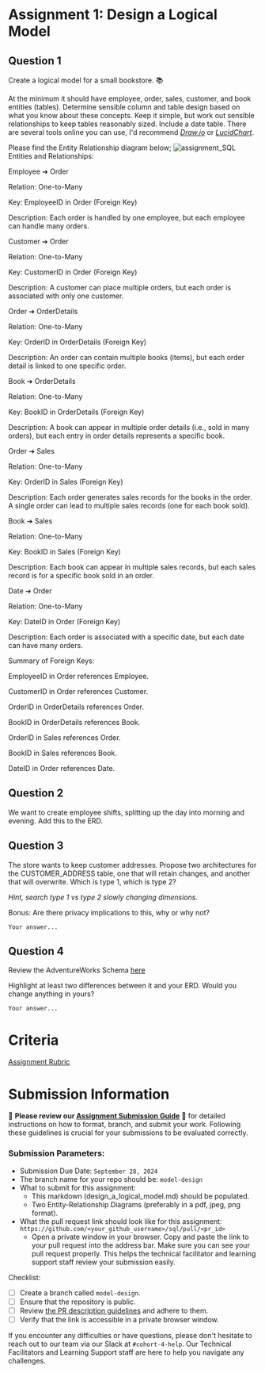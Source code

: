 # Assignment 1: Design a Logical Model

## Question 1
Create a logical model for a small bookstore. 📚

At the minimum it should have employee, order, sales, customer, and book entities (tables). Determine sensible column and table design based on what you know about these concepts. Keep it simple, but work out sensible relationships to keep tables reasonably sized. Include a date table. There are several tools online you can use, I'd recommend [_Draw.io_](https://www.drawio.com/) or [_LucidChart_](https://www.lucidchart.com/pages/).

Please find the Entity Relationship diagram below;
![assignment_SQL](https://github.com/user-attachments/assets/af417aa0-1503-446f-85ab-04411defe9fd)
Entities and Relationships:

Employee ➔ Order

Relation: One-to-Many

Key: EmployeeID in Order (Foreign Key)

Description: Each order is handled by one employee, but each employee can handle many orders.

Customer ➔ Order

Relation: One-to-Many

Key: CustomerID in Order (Foreign Key)

Description: A customer can place multiple orders, but each order is associated with only one customer.

Order ➔ OrderDetails

Relation: One-to-Many

Key: OrderID in OrderDetails (Foreign Key)

Description: An order can contain multiple books (items), but each order detail is linked to one specific order.

Book ➔ OrderDetails

Relation: One-to-Many

Key: BookID in OrderDetails (Foreign Key)

Description: A book can appear in multiple order details (i.e., sold in many orders), but each entry in order details represents a specific book.

Order ➔ Sales

Relation: One-to-Many

Key: OrderID in Sales (Foreign Key)

Description: Each order generates sales records for the books in the order. A single order can lead to multiple sales records (one for each book sold).

Book ➔ Sales

Relation: One-to-Many

Key: BookID in Sales (Foreign Key)

Description: Each book can appear in multiple sales records, but each sales record is for a specific book sold in an order.

Date ➔ Order

Relation: One-to-Many

Key: DateID in Order (Foreign Key)

Description: Each order is associated with a specific date, but each date can have many orders.

Summary of Foreign Keys:

EmployeeID in Order references Employee.

CustomerID in Order references Customer.

OrderID in OrderDetails references Order.

BookID in OrderDetails references Book.

OrderID in Sales references Order.

BookID in Sales references Book.

DateID in Order references Date.

## Question 2
We want to create employee shifts, splitting up the day into morning and evening. Add this to the ERD.

## Question 3
The store wants to keep customer addresses. Propose two architectures for the CUSTOMER_ADDRESS table, one that will retain changes, and another that will overwrite. Which is type 1, which is type 2?

_Hint, search type 1 vs type 2 slowly changing dimensions._

Bonus: Are there privacy implications to this, why or why not?
```
Your answer...
```

## Question 4
Review the AdventureWorks Schema [here](https://i.stack.imgur.com/LMu4W.gif)

Highlight at least two differences between it and your ERD. Would you change anything in yours?
```
Your answer...
```

# Criteria

[Assignment Rubric](./assignment_rubric.md)

# Submission Information

🚨 **Please review our [Assignment Submission Guide](https://github.com/UofT-DSI/onboarding/blob/main/onboarding_documents/submissions.md)** 🚨 for detailed instructions on how to format, branch, and submit your work. Following these guidelines is crucial for your submissions to be evaluated correctly.

### Submission Parameters:
* Submission Due Date: `September 28, 2024`
* The branch name for your repo should be: `model-design`
* What to submit for this assignment:
    * This markdown (design_a_logical_model.md) should be populated.
    * Two Entity-Relationship Diagrams (preferably in a pdf, jpeg, png format).
* What the pull request link should look like for this assignment: `https://github.com/<your_github_username>/sql/pull/<pr_id>`
    * Open a private window in your browser. Copy and paste the link to your pull request into the address bar. Make sure you can see your pull request properly. This helps the technical facilitator and learning support staff review your submission easily.

Checklist:
- [ ] Create a branch called `model-design`.
- [ ] Ensure that the repository is public.
- [ ] Review [the PR description guidelines](https://github.com/UofT-DSI/onboarding/blob/main/onboarding_documents/submissions.md#guidelines-for-pull-request-descriptions) and adhere to them.
- [ ] Verify that the link is accessible in a private browser window.

If you encounter any difficulties or have questions, please don't hesitate to reach out to our team via our Slack at `#cohort-4-help`. Our Technical Facilitators and Learning Support staff are here to help you navigate any challenges.
